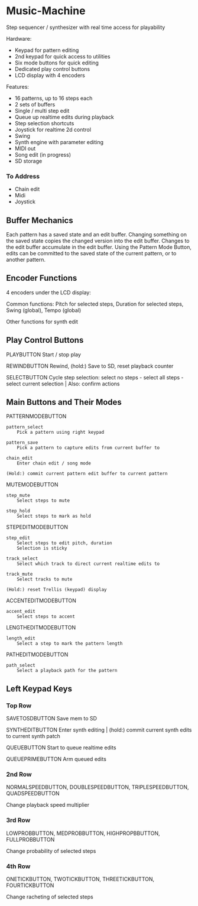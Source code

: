 # Music-Machine

Step sequencer / synthesizer with real time access for playability

Hardware:
* Keypad for pattern editing
* 2nd keypad for quick access to utilities
* Six mode buttons for quick editing
* Dedicated play control buttons
* LCD display with 4 encoders

Features:
* 16 patterns, up to 16 steps each
* 2 sets of buffers
* Single / multi step edit
* Queue up realtime edits during playback
* Step selection shortcuts
* Joystick for realtime 2d control
* Swing
* Synth engine with parameter editing
* MIDI out
* Song edit (in progress)
* SD storage
               
### To Address
* Chain edit
* Midi
* Joystick

## Buffer Mechanics
Each pattern has a saved state and an edit buffer. 
Changing something on the saved state copies the changed version into the edit buffer.
Changes to the edit buffer accumulate in the edit buffer.
Using the Pattern Mode Button, edits can be committed to the saved state of the current pattern, or to another pattern.


               
## Encoder Functions
4 encoders under the LCD display:

Common functions: Pitch for selected steps, Duration for selected steps, Swing (global), Tempo (global)

Other functions for synth edit

## Play Control Buttons

PLAYBUTTON  Start / stop play
  
REWINDBUTTON  Rewind, (hold:) Save to SD, reset playback counter

SELECTBUTTON  Cycle step selection: select no steps - select all steps - select current selection  |  Also: confirm actions
               

## Main Buttons and Their Modes

PATTERNMODEBUTTON

    pattern_select 
        Pick a pattern using right keypad    
    
    pattern_save
        Pick a pattern to capture edits from current buffer to
    
    chain_edit
        Enter chain edit / song mode
        
    (Hold:) commit current pattern edit buffer to current pattern
    
MUTEMODEBUTTON

    step_mute
        Select steps to mute
        
    step_hold
        Select steps to mark as hold

STEPEDITMODEBUTTON

    step_edit
        Select steps to edit pitch, duration
        Selection is sticky
        
    track_select
        Select which track to direct current realtime edits to
    
    track_mute
        Select tracks to mute

    (Hold:) reset Trellis (keypad) display
               
ACCENTEDITMODEBUTTON

    accent_edit
        Select steps to accent
    
LENGTHEDITMODEBUTTON

    length_edit
        Select a step to mark the pattern length

PATHEDITMODEBUTTON

    path_select
        Select a playback path for the pattern

## Left Keypad Keys

### Top Row
SAVETOSDBUTTON Save mem to SD

SYNTHEDITBUTTON Enter synth editing | (hold:) commit current synth edits to current synth patch

QUEUEBUTTON Start to queue realtime edits

QUEUEPRIMEBUTTON Arm queued edits

### 2nd Row
NORMALSPEEDBUTTON, DOUBLESPEEDBUTTON, TRIPLESPEEDBUTTON, QUADSPEEDBUTTON

Change playback speed multiplier

### 3rd Row
LOWPROBBUTTON, MEDPROBBUTTON, HIGHPROPBBUTTON, FULLPROBBUTTON

Change probability of selected steps

### 4th Row
ONETICKBUTTON, TWOTICKBUTTON, THREETICKBUTTON, FOURTICKBUTTON

Change racheting of selected steps


